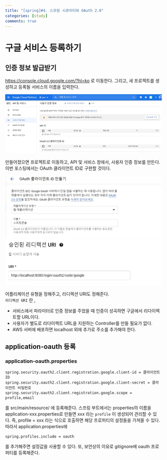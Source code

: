 ```yaml
---
title: "[spring]#4. 스프링 시큐리티와 OAuth 2.0"
categories: [study]
comments: true
---
```


# 구글 서비스 등록하기
## 인증 정보 발급받기
https://console.cloud.google.com/?hl=ko 로 이동한다. 그리고, 새 프로젝트를 생성하고 등록될 서비스의 이름을 입력한다.

![apiandservice](..\assets\img\spring\4-1consoleoauth.JPG)

만들어졌으면 프로젝트로 이동하고, API 및 서비스 창에서, 사용자 인증 정보를 만든다. 이번 포스팅에서는 OAuth 클라이언트 ID로 구현할 것이다.

![apiandservice](..\assets\img\spring\4-2makeid1.JPG)
![apiandservice](..\assets\img\spring\4-2makeid2.JPG)

어플리케이션 유형을 정해주고, 리디렉션 URI도 정해준다.
<br>
`리디렉션 URI` 란 , 
* 서비스에서 파라미터로 인증 정보를 주었을 때 인증이 성곡하면 구글에서 리다이렉트할 URL이다.
* 사용자가 별도로 리다이렉트 URL을 지원하는 Controller를 만들 필요가 없다.
* AWS 서버에 배포하면 localhost 외에 추가로 주소를 추가해야 한다.

## application-oauth 등록

### application-oauth.properties
```properties
spring.security.oauth2.client.registration.google.client-id = 클라이언트 ID
spring.security.oauth2.client.registration.google.client-secret = 클라이언트 비밀번호
spring.security.oauth2.client.registration.google.scope = profile,email
```

를 src/main/resource/ 에 등록해준다. 스프링 부트에서는 properties의 이름을 application-xxx.properties로 만들면 xxx 라는 `profile` 이 생성되어 관리할 수 있다. 즉, profile = xxx 라는 식으로 호출하면 해당 프로퍼티의 설정들을 가져올 수 있다. 따라서 application.properties에
```properties
spring.profiles.include = oauth
```

를 추가해주면 설정값을 사용할 수 있다. 또, 보안상의 이유로 gitignore에 oauth 프로퍼티를 등록해준다.
